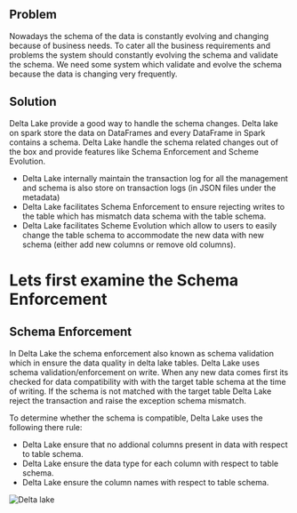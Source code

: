 
## Problem
Nowadays the schema of the data is constantly evolving and changing because of business needs. To cater all the business requirements and problems the system should constantly evolving the schema and validate the schema. We need some system which validate and evolve the schema because the data is changing very frequently.

## Solution
Delta Lake provide a good way to handle the schema changes. Delta lake on spark store the data on DataFrames and every DataFrame in Spark contains a schema. Delta Lake handle the schema related changes out of the box and provide features like Schema Enforcement and Scheme Evolution.

 - Delta Lake internally maintain the transaction log for all the management and schema is also store on transaction logs (in JSON files under the metadata)
 - Delta Lake facilitates Schema Enforcement to ensure rejecting writes to the table which has mismatch data schema with the table schema.
 - Delta Lake facilitates Scheme Evolution which allow to users to easily change the table schema to accommodate the new data with new schema (either add new columns or remove old columns).
 

# Lets first examine the Schema Enforcement

## Schema Enforcement

In Delta Lake the schema enforcement also known as schema validation which in ensure the data quality in delta lake tables. Delta Lake uses schema validation/enforcement on write. When any new data comes first its checked for data compatibility with with the target table schema at the time of writing. If the schema is not matched with the target table Delta Lake reject the transaction and raise the exception schema mismatch.

 To determine whether the schema is compatible, Delta Lake uses the following there rule:
 
 - Delta Lake ensure that no addional columns present in data with respect to table schema.
 - Delta Lake ensure the  data type for each column with respect to table schema.
 - Delta Lake ensure the column names with respect to table schema.


![Delta lake](https://github.com/gurditsingh/blog/blob/gh-pages/_screenshots/dl_ep3.jpg?raw=true)

<!--stackedit_data:
eyJoaXN0b3J5IjpbNTA0NDMzMjcwLDMwMTk4MDE4OSwtMjAwND
UxNzMyMiwtMTY0MzI2MTY0MywtMTkyODAwNzQ4OSw3NDcwNTkw
NzksNjcxNTI4NTE1LC02OTE4MTc4NDQsMTI1NTEwODYsLTMwMj
IxMzU2OSwtNjY3NTE4NTAzLC0xNjcwMjg1MzcyLDIwOTU5NDc1
NzgsMTI2MDAxMjIyMywxMjUwNTU2ODUwLDYxOTg2MjU5MiwtMT
c1NzQyMzQ0NiwtMTgxNzIxOTQsMjExNDIxNTU5NCwxMDQ2NjIx
NF19
-->